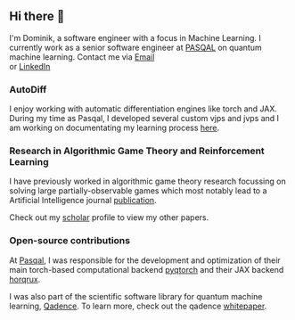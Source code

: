 ## Hi there 👋
I'm Dominik, a software engineer with a focus in Machine Learning.
I currently work as a senior software engineer at [PASQAL](https://pasqal.com) on quantum machine learning.
Contact me via [Email](mailto:dominik.andreas.seitz@gmail.com)<br> or
[LinkedIn](https://www.linkedin.com/in/dominik-andreas-seitz-0689/)<br>

### AutoDiff
I enjoy working with automatic differentiation engines like torch and JAX. During my time as Pasqal, I developed several custom vjps and jvps and I am working on documentating my learning process [here](https://github.com/dominikandreasseitz/custom_jvp_vjp_tutorials).

### Research in Algorithmic Game Theory and Reinforcement Learning
I have previously worked in algorithmic game theory research focussing on solving large partially-observable games which most notably lead to a Artificial Intelligence journal [publication](https://doi.org/10.1016/j.artint.2022.103805).

Check out my [scholar](https://scholar.google.com/citations?user=iLP6ouIAAAAJ&hl=en&oi=ao) profile to view my other papers.

### Open-source contributions
At [Pasqal](https://pasqal.com), I was responsible for the development and optimization of their main torch-based computational backend [pyqtorch](https://github.com/pasqal-io/pyqtorch) and their JAX backend [horqrux](https://github.com/pasqal-io/horqrux).

I was also part of the scientific software library for quantum machine learning, [Qadence](https://github.com/pasqal-io/qadence). 
To learn more, check out the qadence [whitepaper](https://arxiv.org/pdf/2401.09915).


<!--
**dominikandreasseitz/dominikandreasseitz** is a ✨ _special_ ✨ repository because its `README.md` (this file) appears on your GitHub profile.

Here are some ideas to get you started:

- 🔭 I’m currently working on ...
- 🌱 I’m currently learning ...
- 👯 I’m looking to collaborate on ...
- 🤔 I’m looking for help with ...
- 💬 Ask me about ...
- 📫 How to reach me: ...
- 😄 Pronouns: ...
- ⚡ Fun fact: ...
-->
